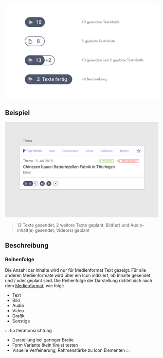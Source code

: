 ![](./berichterstattung.png)

## Beispiel

![](./berichterstattung-anwendung.png)

> 13 Texte gesendet, 2 weitere Texte geplant; Bild(er) und Audio-Inhalt(e) gesendet; Video(s) geplant

## Beschreibung

### Reihenfolge

Die Anzahl der Inhalte wird nur für Medienformat Text gezeigt. Für alle anderen Medienformate wird über
ein Icon indiziert, ob Inhalte gesendet und / oder geplant sind.
Die Reihenfolge der Darstellung richtet sich nach dem [Medienformat](../medienformat), wie folgt:

- Text
- Bild
- Audio
- Video
- Grafik
- Sonstige

</audio>

::: tip Iterationsrichtung
* Darstellung bei geringer Breite
* Form Variante (kein Kreis) testen
* Visuelle Verfeinerung, Rahmenstärke zu Icon Elementen
:::